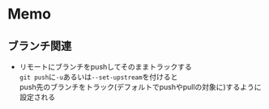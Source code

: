 # Memo

## ブランチ関連 

* リモートにブランチをpushしてそのままトラックする  
```git push```に```-u```あるいは```--set-upstream```を付けると  
push先のブランチをトラック(デフォルトでpushやpullの対象に)するように設定される